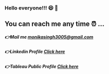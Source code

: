 ### Hello everyone!!! :smile: :wave:
 
## You can reach me any time :alarm_clock: ...

##### :point_right:Mail me [monikasingh3005@gmail.com]()

##### :point_right:Linkedin Profile [Click here](https://www.linkedin.com/in/monika-singh1109/)

##### :point_right:Tableau Public Profile [Click here](https://public.tableau.com/profile/monika.singh3099)

